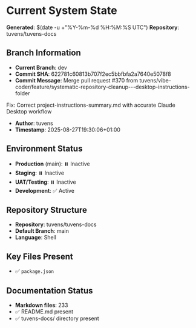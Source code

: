 # Current System State
**Generated**: $(date -u +"%Y-%m-%d %H:%M:%S UTC")
**Repository**: tuvens/tuvens-docs

## Branch Information
- **Current Branch**: dev
- **Commit SHA**: 622781c60813b707f2ec5bbfbfa2a7640e5078f8
- **Commit Message**: Merge pull request #370 from tuvens/vibe-coder/feature/systematic-repository-cleanup---desktop-instructions-folder

Fix: Correct project-instructions-summary.md with accurate Claude Desktop workflow
- **Author**: tuvens
- **Timestamp**: 2025-08-27T19:30:06+01:00

## Environment Status
- **Production** (main): ⏸️ Inactive
- **Staging**: ⏸️ Inactive
- **UAT/Testing**: ⏸️ Inactive
- **Development**: ✅ Active

## Repository Structure
- **Repository**: tuvens/tuvens-docs
- **Default Branch**: main
- **Language**: Shell

## Key Files Present
- ✅ `package.json`

## Documentation Status
- **Markdown files**: 233
- ✅ README.md present
- ✅ tuvens-docs/ directory present
